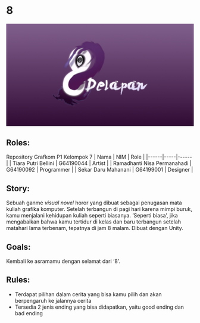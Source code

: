 # 8

<img src="https://github.com/meihqtsume/grafkomkel7/blob/master/Assets/TrueAsset/cg/8.png" width="1000" height="auto" />

## Roles:
Repository Grafkom P1 Kelompok 7
| Nama | NIM | Role |
|------|-----|------|
| Tiara Putri Bellini | G64190044 | Artist |
| Ramadhanti Nisa Permanahadi | G64190092 | Programmer |
| Sekar Daru Mahanani | G64199001 | Designer |

## Story:
Sebuah ganme *visual novel* horor yang dibuat sebagai penugasan mata kuliah grafika komputer. Setelah terbangun di pagi hari karena mimpi buruk, kamu menjalani kehidupan kuliah seperti biasanya. ‘Seperti biasa’, jika mengabaikan bahwa kamu tertidur di kelas dan baru terbangun setelah matahari lama terbenam, tepatnya di jam 8 malam. Dibuat dengan Unity.

## Goals:
Kembali ke asramamu dengan selamat dari ‘8’.

## Rules:
-	Terdapat pilihan dalam cerita yang bisa kamu pilih dan akan berpengaruh ke jalannya cerita
-	Tersedia 2 jenis ending yang bisa didapatkan, yaitu good ending dan bad ending
